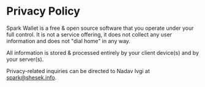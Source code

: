 # Privacy Policy

Spark Wallet is a free & open source software that you operate under your full control.
It is not a service offering, it does not collect any user information and does not "dial home" in any way.

All information is stored & processed entirely by your client device(s) and by your server(s).

Privacy-related inquiries can be directed to Nadav Ivgi at [spark@shesek.info](mailto:spark@shesek.info).
